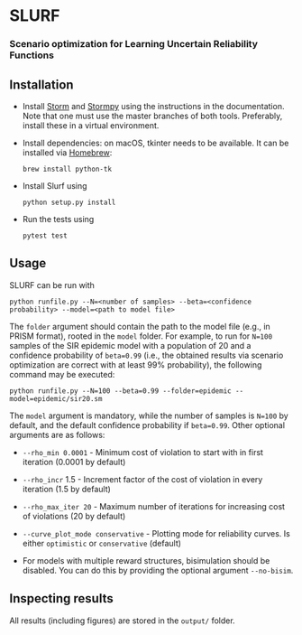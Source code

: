 # SLURF
### Scenario optimization for Learning Uncertain Reliability Functions


## Installation

- Install [Storm](https://www.stormchecker.org/documentation/obtain-storm/build.html) and [Stormpy](https://moves-rwth.github.io/stormpy/installation.html#installation-steps) using the instructions in the documentation.
  Note that one must use the master branches of both tools.
  Preferably, install these in a virtual environment.

- Install dependencies: on macOS, tkinter needs to be available.
  It can be installed via [Homebrew](https://brew.sh/):

  `brew install python-tk`

- Install Slurf using

  `python setup.py install`

- Run the tests using

  `pytest test`

## Usage

SLURF can be run with

`python runfile.py --N=<number of samples> --beta=<confidence probability> --model=<path to model file>`

The `folder` argument should contain the path to the model file (e.g., in PRISM format), rooted in the `model` folder. For example, to run for `N=100` samples of the SIR epidemic model with a population of 20 and a confidence probability of `beta=0.99` (i.e., the obtained results via scenario optimization are correct with at least 99% probability), the following command may be executed:

`python runfile.py --N=100 --beta=0.99 --folder=epidemic --model=epidemic/sir20.sm`

The `model` argument is mandatory, while the number of samples is `N=100` by default, and the default confidence probability if `beta=0.99`. Other optional arguments are as follows:

- `--rho_min 0.0001` - Minimum cost of violation to start with in first iteration (0.0001 by default)
- `--rho_incr` 1.5 - Increment factor of the cost of violation in every iteration (1.5 by default)
- `--rho_max_iter 20` - Maximum number of iterations for increasing cost of violations (20 by default)
- `--curve_plot_mode conservative` - Plotting mode for reliability curves. Is either `optimistic` or `conservative` (default)

- For models with multiple reward structures, bisimulation should be disabled. You can do this by providing the optional argument `--no-bisim`.

## Inspecting results

All results (including figures) are stored in the `output/` folder.

